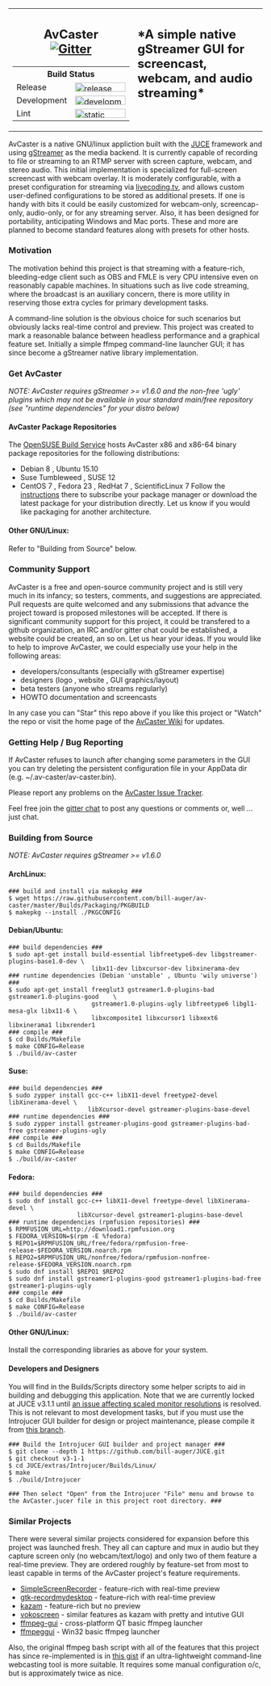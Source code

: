 <table><tr valign="top">
  <td align="center">
    <h2>AvCaster<br /><a href="https://gitter.im/bill-auger/av-caster">
      <img alt="Gitter" src="https://badges.gitter.im/Join%20Chat.svg" /></a></h2>
    <table>
      <tr><th colspan="2">Build Status</th></tr>
      <tr>
        <td align="left">Release</td>
        <td><a href="https://travis-ci.org/bill-auger/av-caster">
          <img src="https://travis-ci.org/bill-auger/av-caster.svg?branch=master" width="100" height="18"
               alt="release build status" /></a></td></tr>
      <tr>
        <td align="left">Development</td>
        <td><a href="https://travis-ci.org/bill-auger/av-caster">
          <img src="https://travis-ci.org/bill-auger/av-caster.svg" width="100" height="18"
               alt="development build status" /></a></td></tr>
      <tr>
        <td align="left">Lint</td>
        <td><a href="https://scan.coverity.com/projects/bill-auger-av-caster">
          <img src="https://scan.coverity.com/projects/bill-auger-av-caster/badge.svg" width="100" height="18"
               alt="static analysis status" /></a></td></tr></table>
  </td>
  <td><h2>*A simple native gStreamer GUI for screencast, webcam, and audio streaming*</h2></td></tr></table>


AvCaster is a native GNU/linux appliction built with the [JUCE][juce] framework and using [gStreamer][gstreamer] as the media backend.  It is currently capable of recording to file or streaming to an RTMP server with screen capture, webcam, and stereo audio.  This initial implementation is specialized for full-screen screencast with webcam overlay.  It is moderately configurable, with a preset configuration for streaming via [livecoding.tv][lctv], and allows custom user-defined configurations to be stored as additional presets.  If one is handy with bits it could be easily customized for webcam-only, screencap-only, audio-only, or for any streaming server.  Also, it has been designed for portability, anticipating Windows and Mac ports.  These and more are planned to become standard features along with presets for other hosts.


### Motivation
The motivation behind this project is that streaming with a feature-rich, bleeding-edge client such as OBS and FMLE is very CPU intensive even on reasonably capable machines.  In situations such as live code streaming, where the broadcast is an auxiliary concern, there is more utility in reserving those extra cycles for primary development tasks.

A command-line solution is the obvious choice for such scenarios but obviously lacks real-time control and preview.  This project was created to mark a reasonable balance between headless performance and a graphical feature set.  Initially a simple ffmpeg command-line launcher GUI; it has since become a gStreamer native library implementation.


### Get AvCaster
*NOTE: AvCaster requires gStreamer >= v1.6.0 and the non-free 'ugly' plugins which may not be available in your standard main/free repository (see "runtime dependencies" for your distro below)*
#### AvCaster Package Repositories
The [OpenSUSE Build Service][obs] hosts AvCaster x86 and x86-64 binary package repositories for the following distributions:
  * Debian 8 , Ubuntu 15.10
  * Suse Tumbleweed , SUSE 12
  * CentOS 7 , Fedora 23 , RedHat 7 , ScientificLinux 7
Follow the [instructions][obs] there to subscribe your package manager or download the latest package for your distribution directly.  Let us know if you would like packaging for another architecture.
#### Other GNU/Linux:
Refer to "Building from Source" below.


### Community Support
AvCaster is a free and open-source community project and is still very much in its infancy; so testers, comments, and suggestions are appreciated.  Pull requests are quite welcomed and any submissions that advance the project toward is proposed milestones will be accepted.  If there is significant community support for this project, it could be transfered to a github organization, an IRC and/or gitter chat could be established, a website could be created, an so on.  Let us hear your ideas.  If you would like to help to improve AvCaster, we could especially use your help in the following areas:
  * developers/consultants (especially with gStreamer expertise)
  * designers (logo , website , GUI graphics/layout)
  * beta testers (anyone who streams regularly)
  * HOWTO documentation and screencasts

In any case you can "Star" this repo above if you like this project or "Watch" the repo or visit the home page of the [AvCaster Wiki][wiki] for updates.


### Getting Help / Bug Reporting
If AvCaster refuses to launch after changing some parameters in the GUI you can try deleting the persistent configuration file in your AppData dir (e.g. ~/.av-caster/av-caster.bin).

Please report any problems on the [AvCaster Issue Tracker][tracker].

Feel free join the [gitter chat][gitter] to post any questions or comments or, well ... just chat.


### Building from Source
*NOTE: AvCaster requires gStreamer >= v1.6.0*
#### ArchLinux:
```
### build and install via makepkg ###
$ wget https://raw.githubusercontent.com/bill-auger/av-caster/master/Builds/Packaging/PKGBUILD
$ makepkg --install ./PKGCONFIG
```
#### Debian/Ubuntu:
```
### build dependencies ###
$ sudo apt-get install build-essential libfreetype6-dev libgstreamer-plugins-base1.0-dev \
                       libx11-dev libxcursor-dev libxinerama-dev
### runtime dependencies (Debian 'unstable' , Ubuntu 'wily universe') ###
$ sudo apt-get install freeglut3 gstreamer1.0-plugins-bad gstreamer1.0-plugins-good    \
                       gstreamer1.0-plugins-ugly libfreetype6 libgl1-mesa-glx libx11-6 \
                       libxcomposite1 libxcursor1 libxext6 libxinerama1 libxrender1
### compile ###
$ cd Builds/Makefile
$ make CONFIG=Release
$ ./build/av-caster
```
#### Suse:
```
### build dependencies ###
$ sudo zypper install gcc-c++ libX11-devel freetype2-devel libXinerama-devel \
                      libXcursor-devel gstreamer-plugins-base-devel
### runtime dependencies ###
$ sudo zypper install gstreamer-plugins-good gstreamer-plugins-bad-free gstreamer-plugins-ugly
### compile ###
$ cd Builds/Makefile
$ make CONFIG=Release
$ ./build/av-caster
```
#### Fedora:
```
### build dependencies ###
$ sudo dnf install gcc-c++ libX11-devel freetype-devel libXinerama-devel \
                   libXcursor-devel gstreamer1-plugins-base-devel
### runtime dependencies (rpmfusion repositories) ###
$ RPMFUSION_URL=http://download1.rpmfusion.org
$ FEDORA_VERSION=$(rpm -E %fedora)
$ REPO1=$RPMFUSION_URL/free/fedora/rpmfusion-free-release-$FEDORA_VERSION.noarch.rpm
$ REPO2=$RPMFUSION_URL/nonfree/fedora/rpmfusion-nonfree-release-$FEDORA_VERSION.noarch.rpm
$ sudo dnf install $REPO1 $REPO2
$ sudo dnf install gstreamer1-plugins-good gstreamer1-plugins-bad-free gstreamer1-plugins-ugly
### compile ###
$ cd Builds/Makefile
$ make CONFIG=Release
$ ./build/av-caster
```
#### Other GNU/Linux:
Install the corresponding libraries as above for your system.


#### Developers and Designers
You will find in the Builds/Scripts directory some helper scripts to aid in building and debugging this application. Note that we are currently locked at JUCE v3.1.1 until [an issue affecting scaled monitor resolutions](http://www.juce.com/forum/topic/juce-v320-and-v401-apps-window-not-visible-scaled-monitor-resolutions) is resolved. This is not relevant to most development tasks, but if you must use the Introjucer GUI builder for design or project maintenance, please compile it from [this branch](https://github.com/bill-auger/JUCE/tree/v3-1-1).
```
### Build the Introjucer GUI builder and project manager ###
$ git clone --depth 1 https://github.com/bill-auger/JUCE.git
$ git checkout v3-1-1
$ cd JUCE/extras/Introjucer/Builds/Linux/
$ make
$ ./build/Introjucer

### Then select "Open" from the Introjucer "File" menu and browse to the AvCaster.jucer file in this project root directory. ###
```


### Similar Projects
There were several similar projects considered for expansion before this project was launched fresh.  They all can capture and mux in audio but they capture screen only (no webcam/text/logo) and only two of them feature a real-time preview.  They are ordered roughly by feature-set from most to least capable in terms of the AvCaster project's feature requirements.
  * [SimpleScreenRecorder](https://github.com/MaartenBaert/ssr) - feature-rich with real-time preview
  * [gtk-recordmydesktop](http://recordmydesktop.sourceforge.net/) - feature-rich with real-time preview
  * [kazam](https://launchpad.net/kazam) - feature-rich but no preview
  * [vokoscreen](http://www.kohaupt-online.de/hp/) - similar features as kazam with pretty and intutive GUI
  * [ffmpeg-gui](http://sourceforge.net/projects/ffmpegfrontend/) - cross-platform QT basic ffmpeg launcher
  * [ffmpeggui](http://sourceforge.net/projects/ffmpeg-gui/) - Win32 basic ffmpeg launcher

Also, the original ffmpeg bash script with all of the features that this project has since re-implemented is in [this gist](https://gist.github.com/bill-auger/9480205a38d9d00d2fa3) if an ultra-lightweight command-line webcasting tool is more suitable.  It requires some manual configuration o/c, but is approximately twice as nice.


[juce]:       http://juce.com/
[gstreamer]:  http://gstreamer.freedesktop.org/
[lctv]:       https://www.livecoding.tv/
[deb]:        https://packagecloud.io/ninjam/av-caster
[wiki]:       https://github.com/bill-auger/av-caster/wiki
[tracker]:    https://github.com/bill-auger/av-caster/issues
[gitter-img]: https://badges.gitter.im/Join%20Chat.svg
[gitter]:     https://gitter.im/bill-auger/av-caster
[obs]:        http://software.opensuse.org/download/package?project=home:bill-auger&package=av-caster
